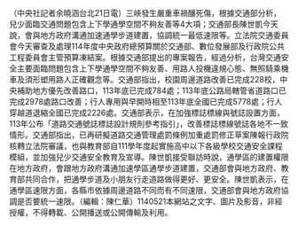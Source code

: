 （中央社記者余曉涵台北21日電）三峽發生嚴重車禍釀死傷，根據交通部分析，兒少面臨交通問題包含上下學通學空間不夠友善等4大項；交通部長陳世凱今天說，會與地方政府溝通加速通學步道建置，協調統一最低速限等。立法院交通委員會今天審查及處理114年度中央政府總預算關於交通部、數位發展部及行政院公共工程委員會主管預算凍結案。根據交通部提出的專案報告，經過分析，台灣交通安全主要面臨問題包含上下學通學空間不夠友善、用路人投機違規心態、無照騎乘機車及須形塑用路人正確觀念等。交通部指出，校園周邊道路改善已完成228校，中央補助地方優先改善路口，113年底已完成784處；113年底公路局轄管省道路口已完成2978處路口改善；行人專用與早開時相至113年底全國已完成5778處；行人穿越道退縮全國已完成2226處。交通部表示，在加強標誌標線與號誌設置方面，113年公布「道路交通號誌標誌設計規則參考指引」，改善標誌標線號誌各地不一致情形。交通部指出，已再研擬道路交通管理處罰條例加重處罰修正草案陳報行政院核轉立法院審議，也與教育部自111學年度起實施高中以下各級學校交通安全課程模組，並加強兒少交通安全教育及宣導。陳世凱接受聯訪時說，通學區的建置權限在地方政府，會跟地方政府溝通加速學區通學步道建置，交通部會與地方政府、教育部共同合作，把通學步道及小朋友行走道路做得更好、更安全。陳世凱表示，在通學區速限方面，各縣市依據周邊道路不同而有不同速限，交通部會與地方政府協調是否要統一速限。（編輯：陳仁華）1140521本網站之文字、圖片及影音，非經授權，不得轉載、公開播送或公開傳輸及利用。